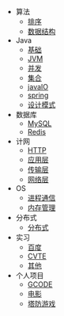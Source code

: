 * 算法
  * [排序](算法/排序.md)
  * [数据结构](算法/数据结构.md)
* Java
  * [基础](Java/基础.md)
  * [JVM](Java/JVM.md)
  * [并发](Java/并发.md)
  * [集合](Java/集合.md)
  * [javaIO](Java/javaIO.md)
  * [spring](Java/spring.md)
  * [设计模式](Java/设计模式.md)
* 数据库
  * [MySQL](数据库/MySQL.md)
  * [Redis](数据库/Redis.md)
* 计网
  * [HTTP](计网/HTTP.md)
  * [应用层](计网/应用层.md)
  * [传输层](计网/传输层.md)
  * [网络层](计网/网络层.md)
* OS
  * [进程通信](OS/进程通信.md)
  * [内存管理](OS/内存管理.md)
* 分布式
  * [分布式](分布式/分布式.md)
* 实习
  * [百度](实习/百度.md)
  * [CVTE](实习/CVTE.md)
  * [其他](实习/其他.md)
* 个人项目
  * [GCODE](个人项目/GCode.md)
  * [电影](个人项目/电影.md)
  * [塔防游戏](个人项目/塔防游戏.md)